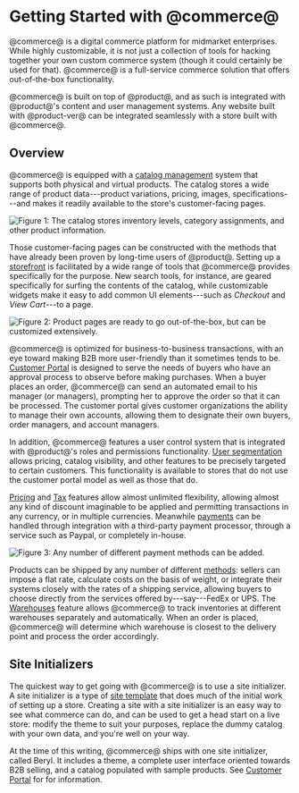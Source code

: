 # Getting Started with @commerce@ [](id=getting-started)

@commerce@ is a digital commerce platform for midmarket enterprises. While
highly customizable, it is not just a collection of tools for hacking together
your own custom commerce system (though it could certainly be used for that).
@commerce@ is a full-service commerce solution that offers out-of-the-box
functionality.

@commerce@ is built on top of @product@, and as such is integrated with
@product@'s content and user management systems. Any website built with
@product-ver@ can be integrated seamlessly with a store built with @commerce@.

## Overview

@commerce@ is equipped with a 
[catalog management](/web/liferay-emporio/documentation/-/knowledge_base/1-0/catalog-management)
system that supports both physical and virtual products. The catalog stores
a wide range of product data---product variations, pricing, images,
specifications---and makes it readily available to the store's customer-facing
pages.

![Figure 1: The catalog stores inventory levels, category assignments, and other product information.](../images/catalog.png)

Those customer-facing pages can be constructed with the methods that have
already been proven by long-time users of @product@. Setting up a 
[storefront](/web/liferay-emporio/documentation/-/knowledge_base/1-0/setting-up-a-storefront)
is facilitated by a wide range of tools that @commerce@ provides
specifically for the purpose. New search tools, for instance, are geared
specifically for surfing the contents of the catalog, while customizable
widgets make it easy to add common UI elements---such as *Checkout* and *View
Cart*---to a page.

![Figure 2: Product pages are ready to go out-of-the-box, but can be customized extensively.](../images/product-detail.png)

@commerce@ is optimized for business-to-business transactions, with an eye
toward making B2B more user-friendly than it sometimes tends to be. 
[Customer Portal](/web/liferay-emporio/documentation/-/knowledge_base/1-0/customer-portal)
is designed to serve the needs of buyers who have an approval process to observe
before making purchases. When a buyer places an order, @commerce@ can send an
automated email to his manager (or managers), prompting her to approve the order
so that it can be processed. The customer portal gives customer organizations
the ability to manage their own accounts, allowing them to designate their own
buyers, order managers, and account managers.

In addition, @commerce@ features a user control system that is integrated with
@product@'s roles and permissions functionality. 
[User segmentation](/web/liferay-emporio/documentation/-/knowledge_base/1-0/user-segmentation)
allows pricing, catalog visibility, and other features to be precisely targeted
to certain customers. This functionality is available to stores that do not use
the customer portal model as well as those that do.

[Pricing](/web/liferay-emporio/documentation/-/knowledge_base/1-0/pricing) and
[Tax](/web/liferay-emporio/documentation/-/knowledge_base/1-0/taxes) features
allow almost unlimited flexibility, allowing almost any kind of discount
imaginable to be applied and permitting transactions in any currency, or in
multiple currencies. Meanwhile
[payments](/web/liferay-emporio/documentation/-/knowledge_base/1-0/payment-methods)
can be handled through integration with a third-party payment processor, through
a service such as Paypal, or completely in-house.

![Figure 3: Any number of different payment methods can be added.](../images/payment-methods.png)

Products can be shipped by any number of different
[methods](/web/liferay-emporio/documentation/-/knowledge_base/1-0/shipping-methods):
sellers can impose a flat rate, calculate costs on the basis of weight, or
integrate their systems closely with the rates of a shipping service, allowing
buyers to choose directly from the services offered by---say---FedEx or UPS.
The
[Warehouses](/web/liferay-emporio/documentation/-/knowledge_base/1-0/warehouses)
feature allows @commerce@ to track inventories at different warehouses
separately and automatically. When an order is placed, @commerce@ will determine
which warehouse is closest to the delivery point and process the order
accordingly.

## Site Initializers

The quickest way to get going with @commerce@ is to use a site initializer.
A site initializer is a type of 
[site template]( /discover/portal/-/knowledge_base/7-1/building-sites-from-templates)
that does much of the initial work of setting up a store. Creating a site with
a site initializer is an easy way to see what commerce can do, and can be used
to get a head start on a live store: modify the theme to suit your purposes,
replace the dummy catalog with your own data, and you're well on your way.

At the time of this writing, @commerce@ ships with one site initializer, called
Beryl. It includes a theme, a complete user interface oriented towards B2B
selling, and a catalog populated with sample products. See [Customer
Portal](/web/liferay-emporio/documentation/-/knowledge_base/1-0/customer-portal)
for for information.
